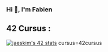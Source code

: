 ### Hi 👋, I'm Fabien

<!--
**Umetsuno/Umetsuno** is a ✨ _special_ ✨ repository because its `README.md` (this file) appears on your GitHub profile.

Here are some ideas to get you started:

- 🔭 I’m currently working on ...
- 🌱 I’m currently learning ...
- 👯 I’m looking to collaborate on ...
- 🤔 I’m looking for help with ...
- 💬 Ask me about ...
- 📫 How to reach me: ...
- 😄 Pronouns: ...
- ⚡ Fun fact: ...
-->
## 42 Cursus :
[![jaeskim's 42 stats](https://badge42.herokuapp.com/api/stats/faherrau)](https://github.com/JaeSeoKim/badge42)
cursus=42cursus 
